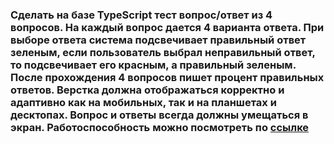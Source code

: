### Сделать на базе TypeScript тест вопрос/ответ из 4 вопросов. На каждый вопрос дается 4 варианта ответа. При выборе ответа система подсвечивает правильный ответ зеленым, если пользователь выбрал неправильный ответ, то подсвечивает его красным, а правильный зеленым. После прохождения 4 вопросов пишет процент правильных ответов. Верстка должна отображаться корректно и адаптивно как на мобильных, так и на планшетах и десктопах. Вопрос и ответы всегда должны умещаться в экран. Работоспособность можно посмотреть по  [ссылке](https://alexkucepalov.github.io/quiz/) 
